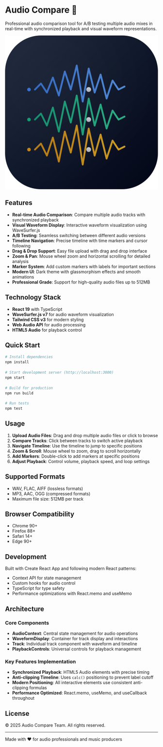 # Audio Compare 🎵

Professional audio comparison tool for A/B testing multiple audio mixes in real-time with synchronized playback and visual waveform representations.

![Audio Compare Preview](public/icon.svg)

## Features

- **Real-time Audio Comparison**: Compare multiple audio tracks with synchronized playback
- **Visual Waveform Display**: Interactive waveform visualization using WaveSurfer.js
- **A/B Testing**: Seamless switching between different audio versions
- **Timeline Navigation**: Precise timeline with time markers and cursor following
- **Drag & Drop Support**: Easy file upload with drag and drop interface
- **Zoom & Pan**: Mouse wheel zoom and horizontal scrolling for detailed analysis
- **Marker System**: Add custom markers with labels for important sections
- **Modern UI**: Dark theme with glassmorphism effects and smooth animations
- **Professional Grade**: Support for high-quality audio files up to 512MB

## Technology Stack

- **React 19** with TypeScript
- **WaveSurfer.js v7** for audio waveform visualization
- **Tailwind CSS v3** for modern styling
- **Web Audio API** for audio processing
- **HTML5 Audio** for playback control

## Quick Start

```bash
# Install dependencies
npm install

# Start development server (http://localhost:3000)
npm start

# Build for production
npm run build

# Run tests
npm test
```

## Usage

1. **Upload Audio Files**: Drag and drop multiple audio files or click to browse
2. **Compare Tracks**: Click between tracks to switch active playback
3. **Navigate Timeline**: Use the timeline to jump to specific positions
4. **Zoom & Scroll**: Mouse wheel to zoom, drag to scroll horizontally
5. **Add Markers**: Double-click to add markers at specific positions
6. **Adjust Playback**: Control volume, playback speed, and loop settings

## Supported Formats

- WAV, FLAC, AIFF (lossless formats)
- MP3, AAC, OGG (compressed formats)
- Maximum file size: 512MB per track

## Browser Compatibility

- Chrome 90+
- Firefox 88+  
- Safari 14+
- Edge 90+

## Development

Built with Create React App and following modern React patterns:

- Context API for state management
- Custom hooks for audio control
- TypeScript for type safety
- Performance optimizations with React.memo and useMemo

## Architecture

### Core Components
- **AudioContext**: Central state management for audio operations
- **WaveformDisplay**: Container for track display and interactions
- **Track**: Individual track component with waveform and timeline
- **PlaybackControls**: Universal controls for playback management

### Key Features Implementation
- **Synchronized Playback**: HTML5 Audio elements with precise timing
- **Anti-clipping Timeline**: Uses `calc()` positioning to prevent label cutoff
- **Modern Positioning**: All interactive elements use consistent anti-clipping formulas
- **Performance Optimized**: React.memo, useMemo, and useCallback throughout

## License

© 2025 Audio Compare Team. All rights reserved.

---

Made with ❤️ for audio professionals and music producers

